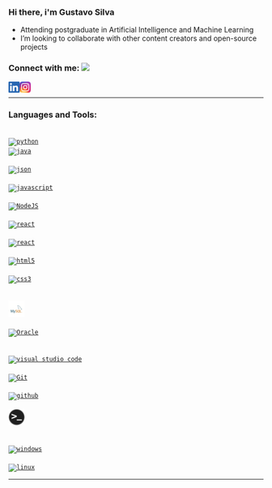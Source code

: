 ### Hi there, i'm Gustavo Silva

-  Attending postgraduate in Artificial Intelligence and Machine Learning
-  I’m looking to collaborate with other content creators and open-source projects

### Connect with me: <img src="https://media.giphy.com/media/LnQjpWaON8nhr21vNW/giphy.gif" height="32">

[<img align="left" alt="Gustavo | LinkedIn" height="22px" src="./SocialLogo/LinkedIn.png" />][linkedin]
[<img align="left" alt="Gustavo | Instagram" height="22px" src="./SocialLogo/Instagram.png" />][instagram]

<br />



---

### Languages and Tools:

[<code>
<img alt="python" width="32px" src="https://img.icons8.com/color/240/000000/python.png"></code>](https://www.python.org/)
[<code>
<img alt="java" width="32px" src="https://img.icons8.com/color/240/000000/java-coffee-cup-logo.png">
</code>](https://docs.oracle.com/en/java/)
[<code>
<img alt="json" width="32px" src="https://www.php.net/images/logos/new-php-logo.png">
</code>](https://www.php.net/)
[<code>
<img alt="javascript" width="32px" src="https://img.icons8.com/color/240/000000/javascript.png" />
</code>](https://developer.mozilla.org/en-US/docs/Web/JavaScript)
[<code>
<img alt="NodeJS" width="32px" src="https://cdn-icons-png.flaticon.com/512/919/919825.png">
</code>](https://nodejs.org/en/)
[<code>
<img alt="react" width="32px" src="https://img.icons8.com/color/240/000000/react-native.png" />
</code>](https://reactjs.org/)
[<code>
<img alt="react" width="32px" src="https://logowik.com/content/uploads/images/flutter5786.jpg" />
</code>](https://flutter.dev/)
[<code>
<img alt="html5" width="32px" src="https://img.icons8.com/color/240/000000/html-5.png">
</code>](https://developer.mozilla.org/en-US/docs/Web/HTML)
[<code>
<img alt="css3" width="32px" src="https://img.icons8.com/color/240/000000/css3.png">
</code>](https://developer.mozilla.org/en-US/docs/Web/CSS)
<br />
[<code>
<img alt="MySQL" width="32px" src="https://raw.githubusercontent.com/github/explore/80688e429a7d4ef2fca1e82350fe8e3517d3494d/topics/mysql/mysql.png">
</code>](https://dev.mysql.com/)
[<code>
<img alt="Oracle" width="32px" src="https://logodix.com/logo/88244.png">
</code>](https://www.oracle.com/br/database/)
<br />
[<code>
<img alt="visual studio code" width="32px" src="https://img.icons8.com/fluent/240/000000/visual-studio-code-2019.png" />
</code>](https://code.visualstudio.com/)
[<code>
<img alt="Git" width="32px" src="https://img.icons8.com/color/240/000000/git.png">
</code>](https://git-scm.com/)
[<code>
<img alt="github" width="32px" src="https://img.icons8.com/ios-glyphs/240/000000/github.png">
</code>](https://github.com/)
[<code>
<img alt="terminal" width="32px" src="https://raw.githubusercontent.com/github/explore/80688e429a7d4ef2fca1e82350fe8e3517d3494d/topics/terminal/terminal.png">
</code>](https://docs.microsoft.com/en-us/windows/terminal/)
<br />
[<code>
<img alt="windows" width="32px" src="https://img.icons8.com/color/240/000000/windows-10.png">
</code>](https://www.microsoft.com/en-us/windows)
[<code>
<img alt="linux" width="32px" src="https://img.icons8.com/color/96/000000/linux.png">
</code>](https://www.kernel.org/)


---

[linkedin]: https://www.linkedin.com/in/gustavo-da-silva-barros30011998
[gmail]: mailto:gustavos_barros@hotmail.com
[instagram]: https://www.instagram.com/ogustavo.silva
